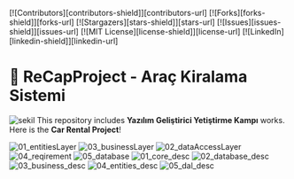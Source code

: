 [![Contributors][contributors-shield]][contributors-url]
[![Forks][forks-shield]][forks-url]
[![Stargazers][stars-shield]][stars-url]
[![Issues][issues-shield]][issues-url]
[![MIT License][license-shield]][license-url]
[![LinkedIn][linkedin-shield]][linkedin-url]

# 🏴 ReCapProject - Araç Kiralama Sistemi

![sekil](https://user-images.githubusercontent.com/59607113/110251712-d9be1d00-7f92-11eb-9955-dacc119eb128.png)
This repository includes **Yazılım Geliştirici Yetiştirme Kampı** works. Here is the **Car Rental Project**!

![01_entitiesLayer](https://user-images.githubusercontent.com/59607113/110251950-235b3780-7f94-11eb-88c6-30b63e175692.png)
![03_businessLayer](https://user-images.githubusercontent.com/59607113/110252273-9e711d80-7f95-11eb-92bf-0b0d146ec96c.png)
![02_dataAccessLayer](https://user-images.githubusercontent.com/59607113/110252274-9fa24a80-7f95-11eb-8d2c-3badda0a2197.png)
![04_reqirement](https://user-images.githubusercontent.com/59607113/110252275-9fa24a80-7f95-11eb-9c04-ed30075124c4.png)
![05_database](https://user-images.githubusercontent.com/59607113/110252286-b779ce80-7f95-11eb-9c0a-8ce6fe7a178c.png)
![01_core_desc](https://user-images.githubusercontent.com/59607113/110252887-a41c3280-7f98-11eb-9384-84830062abe7.png)
![02_database_desc](https://user-images.githubusercontent.com/59607113/110252890-a4b4c900-7f98-11eb-9f72-b4f090201b97.png)
![03_business_desc](https://user-images.githubusercontent.com/59607113/110252891-a4b4c900-7f98-11eb-8acd-e54b5b5aeaa9.png)
![04_entities_desc](https://user-images.githubusercontent.com/59607113/110252892-a54d5f80-7f98-11eb-863b-0cc4e01ee3a4.png)
![05_dal_desc](https://user-images.githubusercontent.com/59607113/110252893-a54d5f80-7f98-11eb-87df-ef2d2ae4f684.png)
